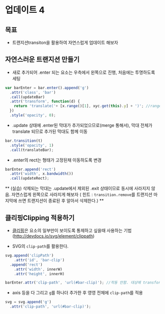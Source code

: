 업데이트 4
===

목표
---
- 트랜지션transiton을 활용하여 자연스럽게 업데이트 해보자

자연스러운 트랜지션 만들기
---
- 새로 추가되어 .enter 되는 요소는 우측에서 왼쪽으로 진행, 처음에는 투명하도록 세팅

```javascript
var barEnter = bar.enter().append('g')
  .attr('class', 'bar')
  .call(updateBar)
  .attr('transform', function(d) {
    return 'translate('+ [x.range()[1], xyc.get(this).y] + ')'; //range바깥에서 시작된다
  })
  .style('opacity', 0);
```

- .update 상태에 .enter된 막대가 추가되었으므로(merge 통해서), 막대 전체가 translate 되므로 추가된 막대도 함께 이동
```javascript
bar.transition(t) 
  .style('opacity', 1)
  .call(translateBar);
```
- .enter의 rect는 형태가 고정된채 이동하도록 변경
```javascript
barEnter.append('rect')
  .attr('width', x.bandwidth())
  .call(updateRect);
```


** (실습) 삭제되는 막대는 .update에서 제외된 .exit 상태이므로 동시에 사라지지 않음. 자연스럽게 왼쪽으로 사라지게 해보자 ( 힌트 : `transition.remove`를 트랜지션 마지막에 쓰면 트랜지션이 종료된 후 알아서 삭제한다.) **


클리핑Clipping 적용하기
---
- [클리핑](https://developer.mozilla.org/en-US/docs/Web/SVG/Tutorial/Clipping_and_masking)은 요소의 일부만이 보이도록 통제하고 싶을때 사용하는 기법 (http://devdocs.io/svg/element/clippath)

- SVG의 `clip-path`를 활용한다.

```javascript
svg.append('clipPath')
    .attr('id', 'bar-clip')
  .append('rect')
    .attr('width', innerW)
    .attr('height', innerH)

barEnter.attr('clip-path', 'url(#bar-clip)'); //작동 안함. 대상에 transform 이 적용된 경우 clip-path도 transform이 동시에 적용, bar가 translate 되었으므로, clip-path도 상대적으로 이동

```

- axis 등을 다 그리고 `g`를 하나더 추가한 후 영영 전체에 `clip-path`를 적용
```javascript
svg = svg.append('g')
  .attr('clip-path', 'url(#bar-clip)');
```
